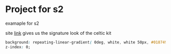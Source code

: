 # Project for s2 

examaple for s2

site [link](https://ciaran-06.github.io/celtic-website/)
gives us the signature look of the celtic kit

```css
background: repeating-linear-gradient( 0deg, white, white 50px, #018749 50px, #018749 200px);
z-index: 0;
```
